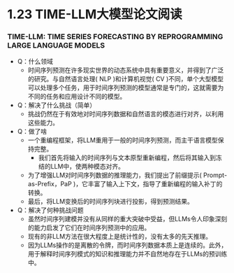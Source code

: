 # 1.23 TIME-LLM大模型论文阅读

### TIME-LLM: TIME SERIES FORECASTING BY REPROGRAMMING LARGE LANGUAGE MODELS



* Q：什么领域
  * 时间序列预测在许多现实世界的动态系统中具有重要意义，并得到了广泛的研究。与自然语言处理( NLP )和计算机视觉( CV )不同，单个大型模型可以处理多个任务，用于时间序列预测的模型通常是专门的，这就需要为不同的任务和应用设计不同的模型。
* Q：解决了什么挑战（简单）
  * 挑战仍然在于有效地对时间序列数据和自然语言的模态进行对齐，以利用这些能力。
* Q：做了啥
  * 一个重编程框架，将LLM重用于一般的时间序列预测，而主干语言模型保持完整。
    * 我们首先将输入的时间序列与文本原型重新编程，然后将其输入到冻结的LLM中，使两种模态对齐。
  * 为了增强LLM对时间序列数据的推理能力，我们提出了前缀提示( Prompt-as-Prefix，PaP )，它丰富了输入上下文，指导了重新编程的输入补丁的转换。
  * 最后，将LLM变换后的时间序列块进行投影，得到预测结果。
* Q：解决了何种挑战问题
  * 虽然时间序列建模并没有从同样的重大突破中受益，但LLMs令人印象深刻的能力启发了它们在时间序列预测中的应用。
  * 现有的非LLM方法在很大程度上是统计性的，没有太多的先天推理。
  * 因为LLMs操作的是离散的令牌，而时间序列数据本质上是连续的。此外，用于解释时间序列模式的知识和推理能力并不自然地存在于LLMs的预训练中。
